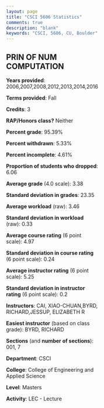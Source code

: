 ```yaml
---
layout: page
title: "CSCI 5606 Statistics"
comments: true
description: "blank"
keywords: "CSCI, 5606, CU, Boulder"
--- 
```

<head>
<script src="https://ajax.googleapis.com/ajax/libs/jquery/2.1.3/jquery.min.js"></script>
<script src="https://dl.dropboxusercontent.com/s/pc42nxpaw1ea4o9/highcharts.js?dl=0"></script>
<!-- <script src="../assets/js/highcharts.js"></script> -->
<style type="text/css">@font-face {
	font-family: "Bebas Neue";
	src: url(https://www.filehosting.org/file/details/544349/BebasNeue%20Regular.otf) format("opentype");
	}
	h1.Bebas { 
		font-family: "Bebas Neue", Verdana, Tahoma;
	}
</style>
</head>
<body>
	<div id="container" style="float: right; width: 45%; height: 88%; margin-left: 2.5%; margin-right: 2.5%;"></div>
	<script language="JavaScript">
		$(document).ready(function() {
		var chart = {type: 'column'};
		var title = {text: 'Grade Distribution'};
		var xAxis = {categories: ['A','B','C','D','F'],crosshair: true};
		var yAxis = {min: 0,title: {text: 'Percentage'}};
		var tooltip = {headerFormat: '<center><b><span style="font-size:20px">{point.key}</span></b></center>',
		               pointFormat: '<td style="padding:0"><b>{point.y:.1f}%</b></td>',
		               footerFormat: '</table>',shared: true,useHTML: true};
		var plotOptions = {column: {pointPadding: 0.0,borderWidth: 0}};  
		var credits = {enabled: false};var series= [{name: 'Percent',data: [52.81,33.71,12.36,1.12,0.0,]}];
		var json = {};
		json.chart = chart;
		json.title = title;
		json.tooltip = tooltip;
		json.xAxis = xAxis;
		json.yAxis = yAxis;  
		json.series = series;
		json.plotOptions = plotOptions;  
		json.credits = credits;
		$('#container').highcharts(json);
	});
	</script>
</body>
			   
## PRIN OF NUM COMPUTATION

**Years provided**: 2006,2007,2008,2012,2013,2014,2016

**Terms provided**: Fall

**Credits**: 3

**RAP/Honors class?** Neither

**Percent grade**: 95.39%

**Percent withdrawn**: 5.33%

**Percent incomplete**: 4.61%

**Proportion of students who dropped**: 6.06

**Average grade** (4.0 scale): 3.38

**Standard deviation in grades**: 23.35

**Average workload** (raw): 3.46

**Standard deviation in workload** (raw): 0.33

**Average course rating** (6 point scale): 4.97

**Standard deviation in course rating** (6 point scale): 0.24

**Average instructor rating** (6 point scale): 5.25

**Standard deviation in instructor rating** (6 point scale): 0.2

**Instructors**: CAI, XIAO-CHUAN,BYRD, RICHARD,JESSUP, ELIZABETH R

**Easiest instructor** (based on class grade): BYRD, RICHARD

**Sections** (and **number of sections**): 001, 7

**Department**: CSCI

**College**: College of Engineering and Applied Science

**Level**: Masters

**Activity**: LEC - Lecture